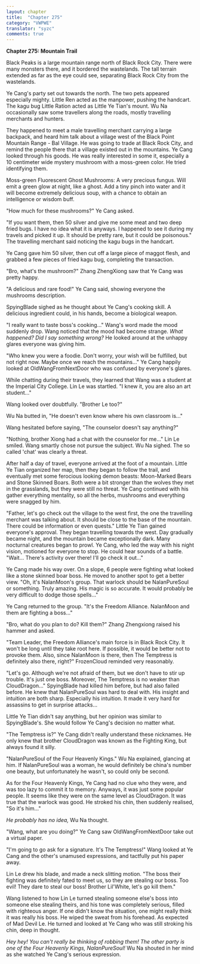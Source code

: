 ```yaml
---
layout: chapter
title:  "Chapter 275"
category: "VWPWE"
translator: "syzc"
comments: true
---
```


**Chapter 275: Mountain Trail**

Black Peaks is a large mountain range north of Black Rock City. There were many monsters there, and it bordered the wastelands. The tall terrain extended as far as the eye could see, separating Black Rock City from the wastelands.

Ye Cang's party set out towards the north. The two pets appeared especially mighty. Little Ren acted as the manpower, pushing the handcart. The kagu bug Little Ration acted as Little Ye Tian's mount. Wu Na occasionally saw some travellers along the roads, mostly travelling merchants and hunters.

They happened to meet a male travelling merchant carrying a large backpack, and heard him talk about a village west of the Black Point Mountain Range - Bal Village. He was going to trade at Black Rock City, and remind the people there that a village existed out in the mountains. Ye Cang looked through his goods. He was really interested in some it, especially a 10 centimeter wide mystery mushroom with a moss-green color. He tried identifying them.

Moss-green Fluorescent Ghost Mushrooms: A very precious fungus. Will emit a green glow at night, like a ghost. Add a tiny pinch into water and it will become extremely delicious soup, with a chance to obtain an intelligence or wisdom buff.

"How much for these mushrooms?" Ye Cang asked.

"If you want them, then 50 silver and give me some meat and two deep fried bugs. I have no idea what it is anyways. I happened to see it during my travels and picked it up. It should be pretty rare, but it could be poisonous." The travelling merchant said noticing the kagu bugs in the handcart.

Ye Cang gave him 50 silver, then cut off a large piece of maggot flesh, and grabbed a few pieces of fried kagu bug, completing the transaction.

"Bro, what's the mushroom?" Zhang ZhengXiong saw that Ye Cang was pretty happy.

"A delicious and rare food!" Ye Cang said, showing everyone the mushrooms description.

SpyingBlade sighed as he thought about Ye Cang's cooking skill. A delicious ingredient could, in his hands, become a biological weapon.

"I really want to taste boss's cooking..." Wang's word made the mood suddenly drop. Wang noticed that the mood had become strange. *What happened? Did I say something wrong?* He looked around at the unhappy glares everyone was giving him. 

"Who knew you were a foodie. Don't worry, your wish will be fulfilled, but not right now. Maybe once we reach the mountains..." Ye Cang happily looked at OldWangFromNextDoor who was confused by everyone's glares.

While chatting during their travels, they learned that Wang was a student at the Imperial City College. Lin Le was startled. "I knew it, you are also an art student..."

Wang looked over doubtfully. "Brother Le too?"

Wu Na butted in, "He doesn't even know where his own classroom is..."

Wang hesitated before saying, "The counselor doesn't say anything?"

"Nothing, brother Xiong had a chat with the counselor for me..." Lin Le smiled. Wang smartly chose not pursue the subject. Wu Na sighed. The so called 'chat' was clearly a threat.

After half a day of travel, everyone arrived at the foot of a mountain. Little Ye Tian organized her map, then they began to follow the trail, and eventually met some ferocious looking demon beasts: Moon-Marked Bears and Stone Skinned Boars. Both were a bit stronger than the wolves they met in the grasslands, but they were still no threat. Ye Cang continued with his gather everything mentality, so all the herbs, mushrooms and everything were snagged by him.

"Father, let's go check out the village to the west first, the one the travelling merchant was talking about. It should be close to the base of the mountain. There could be information or even quests." Little Ye Tian gained everyone's approval. They began travelling towards the west. Day gradually became night, and the mountain became exceptionally dark. Many nocturnal creatures began to prowl. Ye Cang, who led the way with his night vision, motioned for everyone to stop. He could hear sounds of a battle. "Wait... There's activity over there! I'll go check it out..."

Ye Cang made his way over. On a slope, 6 people were fighting what looked like a stone skinned boar boss. He moved to another spot to get a better view. "Oh, it's NalanMoon's group. That warlock should be NalanPureSoul or something. Truly amazing. His magic is so accurate. It would probably be very difficult to dodge those spells..."

Ye Cang returned to the group. "It's the Freedom Alliance. NalanMoon and them are fighting a boss..."

"Bro, what do you plan to do? Kill them?" Zhang Zhengxiong raised his hammer and asked.

"Team Leader, the Freedom Alliance's main force is in Black Rock City. It won't be long until they take root here. If possible, it would be better not to provoke them. Also, since NalanMoon is there, then The Temptress is definitely also there, right?" FrozenCloud reminded very reasonably.

"Let's go. Although we're not afraid of them, but we don't have to stir up trouble. It's just one boss. Moreover, The Temptress is no weaker than CloudDragon..." SpyingBlade had killed him before, but had also failed before. He knew that NalanPureSoul was hard to deal with. His insight and intuition are both sharp. Especially his intuition. It made it very hard for assassins to get in surprise attacks...

Little Ye Tian didn't say anything, but her opinion was similar to SpyingBlade's. She would follow Ye Cang's decision no matter what. 

"The Temptress is?" Ye Cang didn't really understand these nicknames. He only knew that brother CloudDragon was known as the Fighting King, but always found it silly.

"NalanPureSoul of the Four Heavenly Kings." Wu Na explained, glancing at him. If NalanPureSoul was a woman, he would definitely be china's number one beauty, but unfortunately he wasn't, so could only be second.

As for the Four Heavenly Kings, Ye Cang had no clue who they were, and was too lazy to commit it to memory. Anyways, it was just some popular people. It seems like they were on the same level as CloudDragon. It was true that the warlock was good. He stroked his chin, then suddenly realised, "So it's him..."

*He probably has no idea,* Wu Na thought.

"Wang, what are you doing?" Ye Cang saw OldWangFromNextDoor take out a virtual paper.

"I'm going to go ask for a signature. It's The Temptress!" Wang looked at Ye Cang and the other's unamused expressions, and tactfully put his paper away.

Lin Le drew his blade, and made a neck slitting motion. "The boss their fighting was definitely fated to meet us, so they are stealing our boss. Too evil! They dare to steal our boss! Brother Lil'White, let's go kill them."

Wang listened to how Lin Le turned stealing someone else's boss into someone else stealing theirs, and his tone was completely serious, filled with righteous anger. If one didn't know the situation, one might really think it was really his boss. He wiped the sweat from his forehead. As expected of Mad Devil Le. He turned and looked at Ye Cang who was still stroking his chin, deep in thought.

*Hey hey! You can't really be thinking of robbing them! The other party is one of the Four Heavenly Kings, NalanPureSoul!* Wu Na shouted in her mind as she watched Ye Cang's serious expression.
